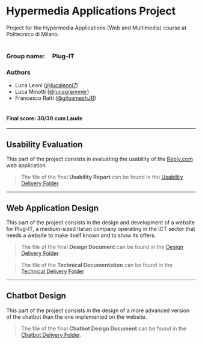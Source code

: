 # Hypermedia Applications Project

Project for the Hypermedia Applications (Web and Multimedia) course at Politecnico di Milano.  
<br>

### **Group name:** &nbsp;&nbsp;&nbsp; Plug-IT

### **Authors**

- Luca Leoni ([@lucaleoni7](https://github.com/lucaleoni7))
- Luca Minotti ([@lucagrammer](https://github.com/lucagrammer))
- Francesco Ratti ([@gilgameshJR](https://github.com/GilgameshJR))  
  <br>

#### Final score: 30/30 cum Laude

---

## **Usability Evaluation**

This part of the project consists in evaluating the usability of the [Reply.com](https://www.reply.com/en/) web application.

> The file of the final **Usability Report** can be found in the [Usability Delivery Folder](https://github.com/lucagrammer/Plug-IT/tree/master/Usability%20Report/Deliverable).

---

## **Web Application Design**

This part of the project consists in the design and development of a website for Plug-IT, a medium-sized Italian company operating in the ICT sector that needs a website to make itself known and to show its offers.

> The file of the final **Design Document** can be found in the [Design Delivery Folder](https://github.com/lucagrammer/Plug-IT/tree/master/Design%20Document/Deliverable).

> The file of the **Technical Documentation** can be found in the [Technical Delivery Folder](https://github.com/lucagrammer/Plug-IT/tree/master/Technical%20Documentation/README.md)

---

## **Chatbot Design**

This part of the project consists in the design of a more advanced version of the chatbot than the one implemented on the website.

> The file of the final **Chatbot Design Document** can be found in the [Chatbot Delivery Folder](https://github.com/lucagrammer/Plug-IT/tree/master/Chatbot%20Design%20Document/Deliverable).

